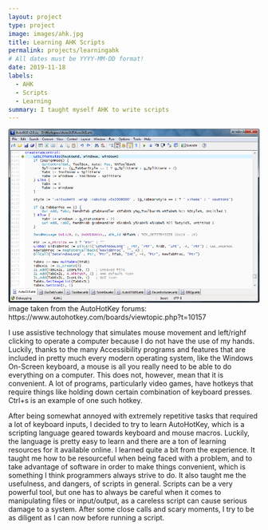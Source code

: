 ```yaml
---
layout: project
type: project
image: images/ahk.jpg
title: Learning AHK Scripts 
permalink: projects/learningahk
# All dates must be YYYY-MM-DD format!
date: 2019-11-18
labels:
  - AHK
  - Scripts
  - Learning
summary: I taught myself AHK to write scripts
---
```


<div class="ui small rounded images">
  <img class="ui image" src="../images/ahk.jpg">
</div>
image taken from the AutoHotKey forums: https://www.autohotkey.com/boards/viewtopic.php?t=10157

I use assistive technology that simulates mouse movement and left/righf clicking to operate a computer because I do not have the use of my hands. Luckily, thanks to the many Accessibility programs and features that are included in pretty much every modern operating system, like the Windows On-Screen keyboard, a mouse is all you really need to be able to do everything on a computer. This does not, however, mean that it is convenient. A lot of programs, particularly video games, have hotkeys that require things like holding down certain combination of keyboard presses. Ctrl+s is an example of one such hotkey. 

After being somewhat annoyed with extremely repetitive tasks that required a lot of keyboard inputs, I decided to try to learn AutoHotKey, which is a scripting language geared towards keyboard and mouse macros. Luckily, the language is pretty easy to learn and there are a ton of learning resources for it available online. I learned quite a bit from the experience. It taught me how to be resourceful when being faced with a problem, and to take advantage of software in order to make things convenient, which is something I think programmers always strive to do. It also taught me the usefulness, and dangers, of scripts in general. Scripts can be a very powerful tool, but one has to always be careful when it comes to manipulating files or input/output, as a careless script can cause serious damage to a system. After some close calls and scary moments, I try to be as diligent as I can now before running a script.
